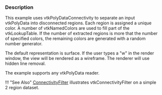 ### Description

This example uses vtkPolyDataConnectivity to separate an input vtkPolyData into disconnected regions. Each region is assigned a unique color. A number of vtkNamedColors are used to fill part of the vtkLookupTable. If the number of extracted regions is more that the number of specified colors, the remaining colors are generated with a random number generator.

The default representation is surface. If the user types a "w" in the render window, the view will be rendered as a wireframe. The renderer will use hidden line removal.

The example supports any vtkPolyData reader.

!!! "See Also"
    [ConnectivityFilter](/Cxx/Filtering/ConnectivityFilter) illustrates vtkConnectivityFilter on a simple 2 region dataset.
